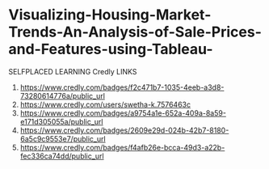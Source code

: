 # Visualizing-Housing-Market-Trends-An-Analysis-of-Sale-Prices-and-Features-using-Tableau-
SELFPLACED LEARNING Credly LINKS  
1) https://www.credly.com/badges/f2c471b7-1035-4eeb-a3d8-73280614776a/public_url 
2) https://www.credly.com/users/swetha-k.7576463c 
3) https://www.credly.com/badges/a9754a1e-652a-409a-8a59-e171d305055a/public_url 
4) https://www.credly.com/badges/2609e29d-024b-42b7-8180-6a5c9c9553e7/public_url 
5) https://www.credly.com/badges/f4afb26e-bcca-49d3-a22b-fec336ca74dd/public_url
